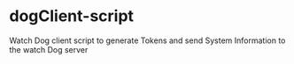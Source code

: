 # dogClient-script

Watch Dog client script to generate Tokens and send System Information to the watch Dog server
